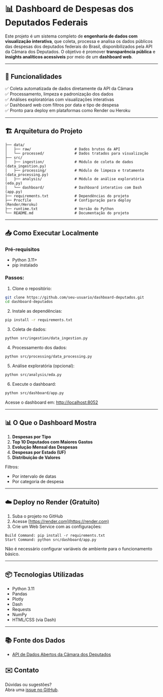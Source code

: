 # 📊 Dashboard de Despesas dos Deputados Federais

Este projeto é um sistema completo de **engenharia de dados com visualização interativa**, que coleta, processa e analisa os dados públicos das despesas dos deputados federais do Brasil, disponibilizados pela API da Câmara dos Deputados. O objetivo é promover **transparência pública** e **insights analíticos acessíveis** por meio de um **dashboard web**.

---

## 🚀 Funcionalidades

✅ Coleta automatizada de dados diretamente da API da Câmara  
✅ Processamento, limpeza e padronização dos dados  
✅ Análises exploratórias com visualizações interativas  
✅ Dashboard web com filtros por data e tipo de despesa  
✅ Pronto para deploy em plataformas como Render ou Heroku  

---

## 🏗️ Arquitetura do Projeto

```
├── data/
│   ├── raw/                    # Dados brutos da API
│   └── processed/              # Dados tratados para visualização
├── src/
│   ├── ingestion/              # Módulo de coleta de dados (data_ingestion.py)
│   ├── processing/             # Módulo de limpeza e tratamento (data_processing.py)
│   ├── analysis/               # Módulo de análise exploratória (eda.py)
│   └── dashboard/              # Dashboard interativo com Dash (app.py)
├── requirements.txt            # Dependências do projeto
├── Procfile                    # Configuração para deploy (Render/Heroku)
├── runtime.txt                 # Versão do Python
└── README.md                   # Documentação do projeto
```

---

## 📥 Como Executar Localmente

### Pré-requisitos
- Python 3.11+
- pip instalado

### Passos:

1. Clone o repositório:
```bash
git clone https://github.com/seu-usuario/dashboard-deputados.git
cd dashboard-deputados
```

2. Instale as dependências:
```bash
pip install -r requirements.txt
```

3. Coleta de dados:
```bash
python src/ingestion/data_ingestion.py
```

4. Processamento dos dados:
```bash
python src/processing/data_processing.py
```

5. Análise exploratória (opcional):
```bash
python src/analysis/eda.py
```

6. Execute o dashboard:
```bash
python src/dashboard/app.py
```

Acesse o dashboard em: [http://localhost:8052](http://localhost:8052)

---

## 📊 O Que o Dashboard Mostra

1. **Despesas por Tipo**  
2. **Top 10 Deputados com Maiores Gastos**  
3. **Evolução Mensal das Despesas**  
4. **Despesas por Estado (UF)**  
5. **Distribuição de Valores**

Filtros:
- Por intervalo de datas
- Por categoria de despesa

---

## ☁️ Deploy no Render (Gratuito)

1. Suba o projeto no GitHub  
2. Acesse [https://render.com](https://render.com)  
3. Crie um Web Service com as configurações:

```
Build Command: pip install -r requirements.txt
Start Command: python src/dashboard/app.py
```

Não é necessário configurar variáveis de ambiente para o funcionamento básico.

---

## 📦 Tecnologias Utilizadas

- Python 3.11  
- Pandas  
- Plotly  
- Dash  
- Requests  
- NumPy  
- HTML/CSS (via Dash)

---

## 📚 Fonte dos Dados

- [API de Dados Abertos da Câmara dos Deputados](https://dadosabertos.camara.leg.br/swagger/api.html)



## ✉️ Contato

Dúvidas ou sugestões?  
Abra uma [issue no GitHub](https://github.com/seu-usuario/dashboard-deputados/issues).
